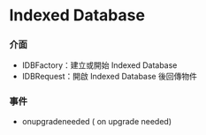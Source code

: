 # Indexed Database

### 介面

* IDBFactory：建立或開始 Indexed Database
* IDBRequest：開啟 Indexed Database 後回傳物件


### 事件

* onupgradeneeded ( on upgrade needed)
